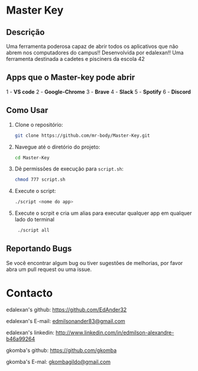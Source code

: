 # Master Key

## Descrição
Uma ferramenta poderosa capaz de abrir todos os aplicativos que não abrem nos computadores do campus!!
Desenvolvida por edalexan!! 
Uma ferramenta destinada a cadetes e pisciners da escola 42

## Apps que o Master-key pode abrir

1 - __VS code__
2 - __Google-Chrome__
3 - __Brave__
4 - __Slack__
5 - __Spotify__
6 - __Discord__

## Como Usar

1. Clone o repositório:
    ```bash
    git clone https://github.com/mr-body/Master-Key.git
    ```
2. Navegue até o diretório do projeto:
    ```bash
    cd Master-Key
    ```
3. Dê permissões de execução para `script.sh`:
    ```bash
    chmod 777 script.sh
    ```
4. Execute o script:
    ```bash
    ./script <nome do app>
    ```
5. Execute o scrpit e cria um alias para executar qualquer app em qualquer lado do terminal
   ```bash
    ./script all
    ```
## Reportando Bugs

Se você encontrar algum bug ou tiver sugestões de melhorias, por favor abra um pull request ou uma issue.

# Contacto

edalexan's github: https://github.com/EdAnder32 

edalexan's E-mail: edmilsonander83@gmail.com

edalexan's linkedin: http://www.linkedin.com/in/edmilson-alexandre-b46a99264

gkomba's github: https://github.com/gkomba

gkomba's E-mal: gkombagildo@gmail.com
